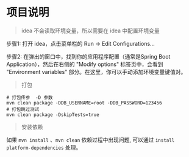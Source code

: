 # 项目说明

> idea 不会读取环境变量，所以需要在 idea 中配置环境变量

 步骤1: 打开 idea，点击菜单栏的 Run -> Edit Configurations...

 步骤2: 在弹出的窗口中，找到你的应用程序配置（通常是Spring Boot Application），然后在右侧的 "Modify options" 标签页中，会看到 "Environment variables" 部分。在这里，你可以手动添加环境变量键值对。
 

> 打包
```shell
# 打包传参  -D 参数
mvn clean package -DDB_USERNAME=root -DDB_PASSWORD=123456
# 打包跳过测试
mvn clean package -DskipTests=true
```

> 安装依赖

如果 `mvn install` 、`mvn clean` 依赖过程中出现问题, 可以通过 `install` ` platform-dependencies` 处理。